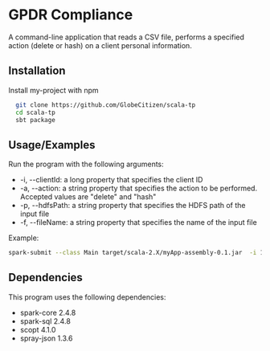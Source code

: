 
# GPDR Compliance

A command-line application that reads a CSV file, performs a specified action (delete or hash) on a client personal 
information.




## Installation

Install my-project with npm

```bash
  git clone https://github.com/GlobeCitizen/scala-tp
  cd scala-tp
  sbt package
```
    
## Usage/Examples
Run the program with the following arguments:

* -i, --clientId: a long property that specifies the client ID
* -a, --action: a string property that specifies the action to be performed. Accepted values are "delete" and "hash"
* -p, --hdfsPath: a string property that specifies the HDFS path of the input file
* -f, --fileName: a string property that specifies the name of the input file

Example:
```bash
spark-submit --class Main target/scala-2.X/myApp-assembly-0.1.jar  -i 12345 -a delete -p hdfs://localhost:9000/ -f input.csv

```


## Dependencies
This program uses the following dependencies:

* spark-core 2.4.8
* spark-sql 2.4.8
* scopt 4.1.0
* spray-json 1.3.6
